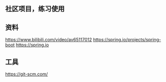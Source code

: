 ## 社区项目，练习使用

## 资料
https://www.bilibili.com/video/av65117012 
https://spring.io/projects/spring-boot
https://spring.io

## 工具
https://git-scm.com/